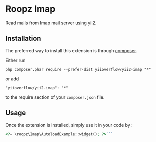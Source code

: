 Roopz Imap
==========
Read mails from Imap mail server using yii2.

Installation
------------

The preferred way to install this extension is through [composer](http://getcomposer.org/download/).

Either run

```
php composer.phar require --prefer-dist yiioverflow/yii2-imap "*"
```

or add

```
"yiioverflow/yii2-imap": "*"
```

to the require section of your `composer.json` file.


Usage
-----

Once the extension is installed, simply use it in your code by  :

```php
<?= \roopz\Imap\AutoloadExample::widget(); ?>```